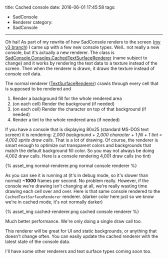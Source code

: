 title: Cached console
date: 2016-06-01 17:45:58
tags:
- SadConsole
- Renderer
category:
- SadConsole
---

Oh hai! As part of my rewrite of how SadConsole renders to the screen ([my v3 branch](https://github.com/Thraka/SadConsole/tree/sadconsole-v3)) I came up with a few new console types. Well.. not really a new console, but it's actually a new renderer. The class is [SadConsole.Consoles.CachedTextSurfaceRenderer](https://github.com/Thraka/SadConsole/blob/sadconsole-v3/SadConsole.Core/Consoles/CachedTextSurfaceRenderer.cs) (name subject to change) and it works by rendering the text data to a texture instead of the screen. Then when the renderer is drawn, it draws the texture instead of console cell data.

<!-- more -->

The normal renderer ([TextSurfaceRenderer](https://github.com/Thraka/SadConsole/blob/sadconsole-v3/SadConsole.Core/Consoles/TextSurfaceRenderer.cs)) crawls through every cell that is supposed to be rendered and

1. Render a background fill for the whole rendered area
2. (on each cell) Render the background (if needed)
3. (on each cell) Render the character on top of that background (if needed)
4. Render a tint to the whole rendered area (if needed)

If you have a console that is displaying 80x25 (standard MS-DOS text screen) it is rendering: *2,000 background + 2,000 character + 1 fill + 1 tint = 4,002 sprite draw calls*. That is a lot of drawing. Of course, the renderer is smart enough to optimize out transparent colors and backgrounds that match the default background fill color. So you may not always be doing 4,002 draw calls. Here is a console rendering 4,001 draw calls (no tint)

{% asset_img normal-renderer.png normal console renderer %}


As you can see it is running at (it's in debug mode, so it's slower than normal) **~1000** frames per second. No problem really. However, if the console we're drawing isn't changing at all, we're really wasting time drawing each cell over and over. Here is that same console rendered to the `CachedTextSurfaceRenderer` renderer. (darker color here just so we know we're in cached mode, it's not normally darker)

{% asset_img cached-renderer.png cached console renderer %}

Much better performance. We're only doing a single draw call too. 

This renderer will be great for UI and static backgrounds, or anything that doesn't change often. You can easily update the cached renderer with the latest state of the console data.

I'll have some other renderers and text surface types coming soon too. 